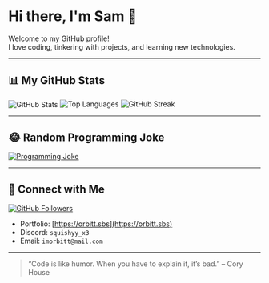 # Hi there, I'm Sam 👋

Welcome to my GitHub profile!  
I love coding, tinkering with projects, and learning new technologies.  

---

## 📊 My GitHub Stats

<img align="center" src="https://github-readme-stats.vercel.app/api?username=samsucksatcoding&include_all_commits=true&count_private=true&show_icons=true&line_height=20&title_color=2B5BBD&icon_color=1124BB&text_color=A1A1A1&bg_color=0,000000,130F40" alt="GitHub Stats"/>

<img src="https://github-readme-stats.vercel.app/api/top-langs?username=samsucksatcoding&show_icons=true&locale=en&layout=compact&theme=chartreuse-dark" alt="Top Languages"/>

<img src="https://github-readme-streak-stats.herokuapp.com/?user=samsucksatcoding&theme=tokyonight" alt="GitHub Streak"/>

---

## 😂 Random Programming Joke

<a href="https://readme-jokes.vercel.app">
<img align="center" src="https://readme-jokes.vercel.app/api" alt="Programming Joke">
</a>

---

## 🔗 Connect with Me

[![GitHub Followers](https://img.shields.io/badge/dynamic/json?logo=github&label=GitHub+Followers&labelColor=282c34&color=181717&query=%24.data.totalSubs&url=https%3A%2F%2Fapi.spencerwoo.com%2Fsubstats%2F%3Fsource%3Dgithub%26queryKey%3Dsamsucksatcoding&longCache=true)](https://github.com/samsucksatcoding)

- Portfolio: [https://orbitt.sbs](https://orbitt.sbs)
- Discord: `squishyy_x3`
- Email: `imorbitt@mail.com`

---

> “Code is like humor. When you have to explain it, it’s bad.” – Cory House
